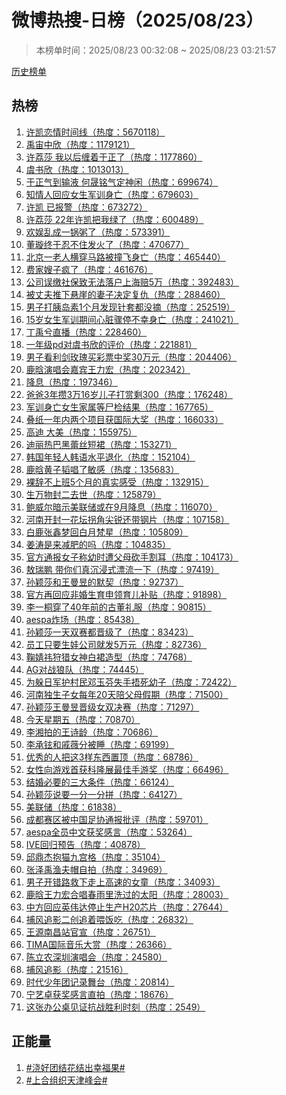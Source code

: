 <h1>
微博热搜-日榜（2025/08/23）
</h1>
<blockquote>
<p>
本榜单时间：2025/08/23 00:32:08 ~ 2025/08/23 03:21:57
</p>
</blockquote>
<p>
<a href="https://github.com/daifee/weibo-hot-search/tree/main/archives/daily">历史榜单</a>
</p>
<h2>
热榜
</h2>
<ol>

<li>
<a href="https://s.weibo.com/weibo?q=%23%E8%AE%B8%E5%87%AF%E6%81%8B%E6%83%85%E6%97%B6%E9%97%B4%E7%BA%BF%23" target="weibo">
许凯恋情时间线（热度：5670118）
</a>
</li>

<li>
<a href="https://s.weibo.com/weibo?q=%23%E7%A6%B9%E5%AE%99%E4%B8%AD%E6%AC%A3%23" target="weibo">
禹宙中欣（热度：1179121）
</a>
</li>

<li>
<a href="https://s.weibo.com/weibo?q=%23%E8%AE%B8%E8%8D%94%E8%8E%8E%20%E6%88%91%E4%BB%A5%E5%90%8E%E7%BC%A0%E7%9D%80%E4%BA%8E%E6%AD%A3%E4%BA%86%23" target="weibo">
许荔莎 我以后缠着于正了（热度：1177860）
</a>
</li>

<li>
<a href="https://s.weibo.com/weibo?q=%23%E8%99%9E%E4%B9%A6%E6%AC%A3%23" target="weibo">
虞书欣（热度：1013013）
</a>
</li>

<li>
<a href="https://s.weibo.com/weibo?q=%23%E4%BA%8E%E6%AD%A3%E6%B0%94%E5%88%B0%E8%BE%93%E6%B6%B2%20%E4%BD%95%E6%99%9F%E9%93%AD%E6%B0%94%E5%AE%9A%E7%A5%9E%E9%97%B2%23" target="weibo">
于正气到输液 何晟铭气定神闲（热度：699674）
</a>
</li>

<li>
<a href="https://s.weibo.com/weibo?q=%23%E7%9F%A5%E6%83%85%E4%BA%BA%E5%9B%9E%E5%BA%94%E5%A5%B3%E7%94%9F%E5%86%9B%E8%AE%AD%E8%BA%AB%E4%BA%A1%23" target="weibo">
知情人回应女生军训身亡（热度：679603）
</a>
</li>

<li>
<a href="https://s.weibo.com/weibo?q=%23%E8%AE%B8%E5%87%AF%20%E5%B7%B2%E6%8A%A5%E8%AD%A6%23" target="weibo">
许凯 已报警（热度：673272）
</a>
</li>

<li>
<a href="https://s.weibo.com/weibo?q=%23%E8%AE%B8%E8%8D%94%E8%8E%8E%2022%E5%B9%B4%E8%AE%B8%E5%87%AF%E6%8A%8A%E6%88%91%E7%BB%BF%E4%BA%86%23" target="weibo">
许荔莎 22年许凯把我绿了（热度：600489）
</a>
</li>

<li>
<a href="https://s.weibo.com/weibo?q=%23%E6%AC%A2%E5%A8%B1%E4%B9%B1%E6%88%90%E4%B8%80%E9%94%85%E7%B2%A5%E4%BA%86%23" target="weibo">
欢娱乱成一锅粥了（热度：573391）
</a>
</li>

<li>
<a href="https://s.weibo.com/weibo?q=%23%E8%91%A3%E7%92%87%E7%BB%88%E4%BA%8E%E5%BF%8D%E4%B8%8D%E4%BD%8F%E5%8F%91%E7%81%AB%E4%BA%86%23" target="weibo">
董璇终于忍不住发火了（热度：470677）
</a>
</li>

<li>
<a href="https://s.weibo.com/weibo?q=%23%E5%8C%97%E4%BA%AC%E4%B8%80%E8%80%81%E4%BA%BA%E6%A8%AA%E7%A9%BF%E9%A9%AC%E8%B7%AF%E8%A2%AB%E6%92%9E%E9%A3%9E%E8%BA%AB%E4%BA%A1%23" target="weibo">
北京一老人横穿马路被撞飞身亡（热度：465440）
</a>
</li>

<li>
<a href="https://s.weibo.com/weibo?q=%23%E8%B4%B9%E5%AE%B6%E5%AB%82%E5%AD%90%E7%96%AF%E4%BA%86%23" target="weibo">
费家嫂子疯了（热度：461676）
</a>
</li>

<li>
<a href="https://s.weibo.com/weibo?q=%23%E5%85%AC%E5%8F%B8%E8%AF%AF%E7%BC%B4%E7%A4%BE%E4%BF%9D%E8%87%B4%E6%97%A0%E6%B3%95%E8%90%BD%E6%88%B7%E4%B8%8A%E6%B5%B7%E8%B5%945%E4%B8%87%23" target="weibo">
公司误缴社保致无法落户上海赔5万（热度：392483）
</a>
</li>

<li>
<a href="https://s.weibo.com/weibo?q=%23%E8%A2%AB%E4%B8%88%E5%A4%AB%E6%8E%A8%E4%B8%8B%E6%82%AC%E5%B4%96%E7%9A%84%E5%A6%BB%E5%AD%90%E5%86%B3%E5%AE%9A%E5%A4%8D%E4%BB%87%23" target="weibo">
被丈夫推下悬崖的妻子决定复仇（热度：288460）
</a>
</li>

<li>
<a href="https://s.weibo.com/weibo?q=%23%E7%94%B7%E5%AD%90%E6%89%93%E8%83%B0%E5%B2%9B%E7%B4%A01%E4%B8%AA%E6%9C%88%E5%8F%91%E7%8E%B0%E9%92%88%E5%A5%97%E9%83%BD%E6%B2%A1%E6%91%98%23" target="weibo">
男子打胰岛素1个月发现针套都没摘（热度：252519）
</a>
</li>

<li>
<a href="https://s.weibo.com/weibo?q=%2315%E5%B2%81%E5%A5%B3%E7%94%9F%E5%86%9B%E8%AE%AD%E6%9C%9F%E9%97%B4%E5%BF%83%E8%84%8F%E9%AA%A4%E5%81%9C%E4%B8%8D%E5%B9%B8%E8%BA%AB%E4%BA%A1%23" target="weibo">
15岁女生军训期间心脏骤停不幸身亡（热度：241021）
</a>
</li>

<li>
<a href="https://s.weibo.com/weibo?q=%23%E4%B8%81%E7%A6%B9%E5%85%AE%E7%9B%B4%E6%92%AD%23" target="weibo">
丁禹兮直播（热度：228460）
</a>
</li>

<li>
<a href="https://s.weibo.com/weibo?q=%23%E4%B8%80%E5%B9%B4%E7%BA%A7pd%E5%AF%B9%E8%99%9E%E4%B9%A6%E6%AC%A3%E7%9A%84%E8%AF%84%E4%BB%B7%23" target="weibo">
一年级pd对虞书欣的评价（热度：221881）
</a>
</li>

<li>
<a href="https://s.weibo.com/weibo?q=%23%E7%94%B7%E5%AD%90%E7%9C%8B%E5%88%A9%E5%89%91%E7%8E%AB%E7%91%B0%E4%B9%B0%E5%BD%A9%E7%A5%A8%E4%B8%AD%E5%A5%9630%E4%B8%87%E5%85%83%23" target="weibo">
男子看利剑玫瑰买彩票中奖30万元（热度：204406）
</a>
</li>

<li>
<a href="https://s.weibo.com/weibo?q=%23%E9%B9%BF%E6%99%97%E6%BC%94%E5%94%B1%E4%BC%9A%E5%98%89%E5%AE%BE%E7%8E%8B%E5%8A%9B%E5%AE%8F%23" target="weibo">
鹿晗演唱会嘉宾王力宏（热度：202342）
</a>
</li>

<li>
<a href="https://s.weibo.com/weibo?q=%23%E9%99%8D%E6%81%AF%23" target="weibo">
降息（热度：197346）
</a>
</li>

<li>
<a href="https://s.weibo.com/weibo?q=%23%E7%88%B8%E7%88%B83%E5%B9%B4%E6%94%923%E4%B8%8716%E5%B2%81%E5%84%BF%E5%AD%90%E6%89%93%E8%B5%8F%E5%89%A9300%23" target="weibo">
爸爸3年攒3万16岁儿子打赏剩300（热度：176248）
</a>
</li>

<li>
<a href="https://s.weibo.com/weibo?q=%23%E5%86%9B%E8%AE%AD%E8%BA%AB%E4%BA%A1%E5%A5%B3%E7%94%9F%E5%AE%B6%E5%B1%9E%E7%AD%89%E5%B0%B8%E6%A3%80%E7%BB%93%E6%9E%9C%23" target="weibo">
军训身亡女生家属等尸检结果（热度：167765）
</a>
</li>

<li>
<a href="https://s.weibo.com/weibo?q=%23%E5%8F%A0%E7%BA%B8%E4%B8%80%E5%B9%B4%E5%86%85%E4%B8%A4%E4%B8%AA%E9%A1%B9%E7%9B%AE%E8%8E%B7%E5%9B%BD%E9%99%85%E5%A4%A7%E5%A5%96%23" target="weibo">
叠纸一年内两个项目获国际大奖（热度：166033）
</a>
</li>

<li>
<a href="https://s.weibo.com/weibo?q=%23%E9%AB%98%E8%BF%AA%20%E5%A4%A7%E7%BE%8E%23" target="weibo">
高迪 大美（热度：155975）
</a>
</li>

<li>
<a href="https://s.weibo.com/weibo?q=%23%E8%BF%AA%E4%B8%BD%E7%83%AD%E5%B7%B4%E9%BB%91%E8%95%BE%E4%B8%9D%E7%9F%AD%E8%A3%99%23" target="weibo">
迪丽热巴黑蕾丝短裙（热度：153271）
</a>
</li>

<li>
<a href="https://s.weibo.com/weibo?q=%23%E9%9F%A9%E5%9B%BD%E5%B9%B4%E8%BD%BB%E4%BA%BA%E9%9F%A9%E8%AF%AD%E6%B0%B4%E5%B9%B3%E9%80%80%E5%8C%96%23" target="weibo">
韩国年轻人韩语水平退化（热度：152104）
</a>
</li>

<li>
<a href="https://s.weibo.com/weibo?q=%23%E9%B9%BF%E6%99%97%E9%BB%84%E5%AD%90%E9%9F%AC%E5%94%B1%E4%BA%86%E6%95%8F%E6%84%9F%23" target="weibo">
鹿晗黄子韬唱了敏感（热度：135683）
</a>
</li>

<li>
<a href="https://s.weibo.com/weibo?q=%23%E8%A3%B8%E8%BE%9E%E4%B8%8D%E4%B8%8A%E7%8F%AD5%E4%B8%AA%E6%9C%88%E7%9A%84%E7%9C%9F%E5%AE%9E%E6%84%9F%E5%8F%97%23" target="weibo">
裸辞不上班5个月的真实感受（热度：132915）
</a>
</li>

<li>
<a href="https://s.weibo.com/weibo?q=%23%E7%94%9F%E4%B8%87%E7%89%A9%E5%B0%81%E4%BA%8C%E5%8E%BB%E4%B8%96%23" target="weibo">
生万物封二去世（热度：125879）
</a>
</li>

<li>
<a href="https://s.weibo.com/weibo?q=%23%E9%B2%8D%E5%A8%81%E5%B0%94%E6%9A%97%E7%A4%BA%E7%BE%8E%E8%81%94%E5%82%A8%E6%88%96%E5%9C%A89%E6%9C%88%E9%99%8D%E6%81%AF%23" target="weibo">
鲍威尔暗示美联储或在9月降息（热度：116070）
</a>
</li>

<li>
<a href="https://s.weibo.com/weibo?q=%23%E6%B2%B3%E5%8D%97%E5%BC%80%E5%B0%81%E4%B8%80%E8%8A%B1%E5%9D%9B%E6%8B%90%E8%A7%92%E5%B0%96%E9%94%90%E8%BF%98%E5%B8%A6%E9%92%A2%E7%89%87%23" target="weibo">
河南开封一花坛拐角尖锐还带钢片（热度：107158）
</a>
</li>

<li>
<a href="https://s.weibo.com/weibo?q=%23%E7%99%BD%E9%B9%BF%E5%BC%A0%E9%91%AB%E6%A2%A6%E5%9B%9E%E7%99%BD%E6%9C%88%E6%A2%B5%E6%98%9F%23" target="weibo">
白鹿张鑫梦回白月梵星（热度：105809）
</a>
</li>

<li>
<a href="https://s.weibo.com/weibo?q=%23%E5%A7%9C%E6%B6%9B%E6%98%AF%E6%9D%A5%E5%87%8F%E8%82%A5%E7%9A%84%E5%90%97%23" target="weibo">
姜涛是来减肥的吗（热度：104835）
</a>
</li>

<li>
<a href="https://s.weibo.com/weibo?q=%23%E5%AE%98%E6%96%B9%E9%80%9A%E6%8A%A5%E5%A5%B3%E5%AD%90%E7%A7%B0%E5%B9%BC%E6%97%B6%E9%81%AD%E7%88%B6%E6%AF%8D%E7%A0%8D%E6%89%8B%E5%89%B2%E8%80%B3%23" target="weibo">
官方通报女子称幼时遭父母砍手割耳（热度：104173）
</a>
</li>

<li>
<a href="https://s.weibo.com/weibo?q=%23%E6%95%96%E7%91%9E%E9%B9%8F%20%E5%B8%A6%E4%BD%A0%E4%BB%AC%E7%9C%9F%E6%B2%89%E6%B5%B8%E5%BC%8F%E6%BC%82%E6%B5%81%E4%B8%80%E4%B8%8B%23" target="weibo">
敖瑞鹏 带你们真沉浸式漂流一下（热度：97419）
</a>
</li>

<li>
<a href="https://s.weibo.com/weibo?q=%23%E5%AD%99%E9%A2%96%E8%8E%8E%E5%92%8C%E7%8E%8B%E6%9B%BC%E6%98%B1%E7%9A%84%E9%BB%98%E5%A5%91%23" target="weibo">
孙颖莎和王曼昱的默契（热度：92737）
</a>
</li>

<li>
<a href="https://s.weibo.com/weibo?q=%23%E5%AE%98%E6%96%B9%E5%86%8D%E5%9B%9E%E5%BA%94%E9%9D%9E%E5%A9%9A%E7%94%9F%E8%82%B2%E7%94%B3%E9%A2%86%E8%82%B2%E5%84%BF%E8%A1%A5%E8%B4%B4%23" target="weibo">
官方再回应非婚生育申领育儿补贴（热度：91898）
</a>
</li>

<li>
<a href="https://s.weibo.com/weibo?q=%23%E6%9D%8E%E4%B8%80%E6%A1%90%E7%A9%BF%E4%BA%8640%E5%B9%B4%E5%89%8D%E7%9A%84%E5%8F%A4%E8%91%A3%E7%A4%BC%E6%9C%8D%23" target="weibo">
李一桐穿了40年前的古董礼服（热度：90815）
</a>
</li>

<li>
<a href="https://s.weibo.com/weibo?q=%23aespa%E7%82%B8%E5%9C%BA%23" target="weibo">
aespa炸场（热度：85438）
</a>
</li>

<li>
<a href="https://s.weibo.com/weibo?q=%23%E5%AD%99%E9%A2%96%E8%8E%8E%E4%B8%80%E5%A4%A9%E5%8F%8C%E8%B5%9B%E9%83%BD%E6%99%8B%E7%BA%A7%E4%BA%86%23" target="weibo">
孙颖莎一天双赛都晋级了（热度：83423）
</a>
</li>

<li>
<a href="https://s.weibo.com/weibo?q=%23%E5%91%98%E5%B7%A5%E5%8F%AA%E8%A6%81%E7%94%9F%E5%A8%83%E5%85%AC%E5%8F%B8%E5%B0%B1%E5%8F%915%E4%B8%87%E5%85%83%23" target="weibo">
员工只要生娃公司就发5万元（热度：82736）
</a>
</li>

<li>
<a href="https://s.weibo.com/weibo?q=%23%E9%9E%A0%E5%A9%A7%E7%A5%8E%E7%8B%A9%E7%8C%8E%E5%A5%B3%E7%A5%9E%E7%99%BD%E8%A3%99%E9%80%A0%E5%9E%8B%23" target="weibo">
鞠婧祎狩猎女神白裙造型（热度：74768）
</a>
</li>

<li>
<a href="https://s.weibo.com/weibo?q=%23AG%E5%AF%B9%E6%88%98%E7%8B%BC%E9%98%9F%23" target="weibo">
AG对战狼队（热度：74445）
</a>
</li>

<li>
<a href="https://s.weibo.com/weibo?q=%23%E4%B8%BA%E8%BA%B2%E6%97%A5%E5%86%9B%E6%8A%A4%E6%9D%91%E6%B0%91%E9%82%93%E7%8E%89%E8%8A%AC%E5%A4%B1%E6%89%8B%E6%8D%82%E6%AD%BB%E5%B9%BC%E5%AD%90%23" target="weibo">
为躲日军护村民邓玉芬失手捂死幼子（热度：72422）
</a>
</li>

<li>
<a href="https://s.weibo.com/weibo?q=%23%E6%B2%B3%E5%8D%97%E7%8B%AC%E7%94%9F%E5%AD%90%E5%A5%B3%E6%AF%8F%E5%B9%B420%E5%A4%A9%E9%99%AA%E7%88%B6%E6%AF%8D%E5%81%87%E6%9C%9F%23" target="weibo">
河南独生子女每年20天陪父母假期（热度：71500）
</a>
</li>

<li>
<a href="https://s.weibo.com/weibo?q=%23%E5%AD%99%E9%A2%96%E8%8E%8E%E7%8E%8B%E6%9B%BC%E6%98%B1%E6%99%8B%E7%BA%A7%E5%A5%B3%E5%8F%8C%E5%86%B3%E8%B5%9B%23" target="weibo">
孙颖莎王曼昱晋级女双决赛（热度：71297）
</a>
</li>

<li>
<a href="https://s.weibo.com/weibo?q=%23%E4%BB%8A%E5%A4%A9%E6%98%9F%E6%9C%9F%E4%BA%94%23" target="weibo">
今天星期五（热度：70870）
</a>
</li>

<li>
<a href="https://s.weibo.com/weibo?q=%23%E6%9D%8E%E6%B9%98%E6%8B%8D%E7%9A%84%E7%8E%8B%E8%AF%97%E9%BE%84%23" target="weibo">
李湘拍的王诗龄（热度：70686）
</a>
</li>

<li>
<a href="https://s.weibo.com/weibo?q=%23%E6%9D%8E%E6%89%BF%E9%93%89%E5%92%8C%E6%88%9A%E8%96%87%E5%88%86%E8%A2%AB%E7%9D%A1%23" target="weibo">
李承铉和戚薇分被睡（热度：69199）
</a>
</li>

<li>
<a href="https://s.weibo.com/weibo?q=%23%E4%BC%98%E7%A7%80%E7%9A%84%E4%BA%BA%E6%8A%8A%E8%BF%993%E6%A0%B7%E4%B8%9C%E8%A5%BF%E7%BD%AE%E9%A1%B6%23" target="weibo">
优秀的人把这3样东西置顶（热度：68786）
</a>
</li>

<li>
<a href="https://s.weibo.com/weibo?q=%23%E5%A5%B3%E6%80%A7%E5%90%91%E6%B8%B8%E6%88%8F%E9%A6%96%E8%8E%B7%E7%A7%91%E9%9A%86%E5%B1%95%E6%9C%80%E4%BD%B3%E6%89%8B%E6%B8%B8%E5%A5%96%23" target="weibo">
女性向游戏首获科隆展最佳手游奖（热度：66496）
</a>
</li>

<li>
<a href="https://s.weibo.com/weibo?q=%23%E7%BB%93%E5%A9%9A%E5%BF%85%E8%A6%81%E7%9A%84%E4%B8%89%E5%A4%A7%E6%9D%A1%E4%BB%B6%23" target="weibo">
结婚必要的三大条件（热度：66124）
</a>
</li>

<li>
<a href="https://s.weibo.com/weibo?q=%23%E5%AD%99%E9%A2%96%E8%8E%8E%E8%AF%B4%E8%A6%81%E4%B8%80%E5%88%86%E4%B8%80%E5%88%86%E6%8B%BC%23" target="weibo">
孙颖莎说要一分一分拼（热度：64127）
</a>
</li>

<li>
<a href="https://s.weibo.com/weibo?q=%23%E7%BE%8E%E8%81%94%E5%82%A8%23" target="weibo">
美联储（热度：61838）
</a>
</li>

<li>
<a href="https://s.weibo.com/weibo?q=%23%E6%88%90%E9%83%BD%E8%B5%9B%E5%8C%BA%E8%A2%AB%E4%B8%AD%E5%9B%BD%E8%B6%B3%E5%8D%8F%E9%80%9A%E6%8A%A5%E6%89%B9%E8%AF%84%23" target="weibo">
成都赛区被中国足协通报批评（热度：59701）
</a>
</li>

<li>
<a href="https://s.weibo.com/weibo?q=%23aespa%E5%85%A8%E5%91%98%E4%B8%AD%E6%96%87%E8%8E%B7%E5%A5%96%E6%84%9F%E8%A8%80%23" target="weibo">
aespa全员中文获奖感言（热度：53264）
</a>
</li>

<li>
<a href="https://s.weibo.com/weibo?q=%23IVE%E5%9B%9E%E5%BD%92%E9%A2%84%E5%91%8A%23" target="weibo">
IVE回归预告（热度：40878）
</a>
</li>

<li>
<a href="https://s.weibo.com/weibo?q=%23%E9%82%B1%E9%BC%8E%E6%9D%B0%E6%8A%B1%E7%8C%AB%E4%B9%9D%E5%AE%AB%E6%A0%BC%23" target="weibo">
邱鼎杰抱猫九宫格（热度：35104）
</a>
</li>

<li>
<a href="https://s.weibo.com/weibo?q=%23%E5%BC%A0%E6%B3%BD%E7%A6%B9%E6%B8%94%E5%A4%AB%E5%B8%BD%E8%87%AA%E6%8B%8D%23" target="weibo">
张泽禹渔夫帽自拍（热度：34969）
</a>
</li>

<li>
<a href="https://s.weibo.com/weibo?q=%23%E7%94%B7%E5%AD%90%E5%BC%80%E9%94%99%E8%B7%AF%E6%95%91%E4%B8%8B%E8%B5%B0%E4%B8%8A%E9%AB%98%E9%80%9F%E7%9A%84%E5%A5%B3%E7%AB%A5%23" target="weibo">
男子开错路救下走上高速的女童（热度：34093）
</a>
</li>

<li>
<a href="https://s.weibo.com/weibo?q=%23%E9%B9%BF%E6%99%97%E7%8E%8B%E5%8A%9B%E5%AE%8F%E5%90%88%E5%94%B1%E6%98%A5%E9%9B%A8%E9%87%8C%E6%B4%97%E8%BF%87%E7%9A%84%E5%A4%AA%E9%98%B3%23" target="weibo">
鹿晗王力宏合唱春雨里洗过的太阳（热度：28003）
</a>
</li>

<li>
<a href="https://s.weibo.com/weibo?q=%23%E4%B8%AD%E6%96%B9%E5%9B%9E%E5%BA%94%E8%8B%B1%E4%BC%9F%E8%BE%BE%E5%81%9C%E6%AD%A2%E7%94%9F%E4%BA%A7H20%E8%8A%AF%E7%89%87%23" target="weibo">
中方回应英伟达停止生产H20芯片（热度：27644）
</a>
</li>

<li>
<a href="https://s.weibo.com/weibo?q=%23%E6%8D%95%E9%A3%8E%E8%BF%BD%E5%BD%B1%E4%BA%8C%E5%88%9B%E8%BF%BD%E7%9D%80%E5%96%82%E9%A5%AD%E5%90%83%23" target="weibo">
捕风追影二创追着喂饭吃（热度：26832）
</a>
</li>

<li>
<a href="https://s.weibo.com/weibo?q=%23%E7%8E%8B%E6%BA%90%E5%8D%97%E6%98%8C%E7%AB%99%E5%AE%98%E5%AE%A3%23" target="weibo">
王源南昌站官宣（热度：26751）
</a>
</li>

<li>
<a href="https://s.weibo.com/weibo?q=%23TIMA%E5%9B%BD%E9%99%85%E9%9F%B3%E4%B9%90%E5%A4%A7%E8%B5%8F%23" target="weibo">
TIMA国际音乐大赏（热度：26366）
</a>
</li>

<li>
<a href="https://s.weibo.com/weibo?q=%23%E9%99%88%E7%AB%8B%E5%86%9C%E6%B7%B1%E5%9C%B3%E6%BC%94%E5%94%B1%E4%BC%9A%23" target="weibo">
陈立农深圳演唱会（热度：24580）
</a>
</li>

<li>
<a href="https://s.weibo.com/weibo?q=%23%E6%8D%95%E9%A3%8E%E8%BF%BD%E5%BD%B1%23" target="weibo">
捕风追影（热度：21516）
</a>
</li>

<li>
<a href="https://s.weibo.com/weibo?q=%23%E6%97%B6%E4%BB%A3%E5%B0%91%E5%B9%B4%E5%9B%A2%E8%AE%B0%E5%BD%95%E8%88%9E%E5%8F%B0%23" target="weibo">
时代少年团记录舞台（热度：20814）
</a>
</li>

<li>
<a href="https://s.weibo.com/weibo?q=%23%E5%AE%81%E8%89%BA%E5%8D%93%E8%8E%B7%E5%A5%96%E6%84%9F%E8%A8%80%E7%9B%B4%E6%8B%8D%23" target="weibo">
宁艺卓获奖感言直拍（热度：18676）
</a>
</li>

<li>
<a href="https://s.weibo.com/weibo?q=%23%E8%BF%99%E5%BC%A0%E5%8A%9E%E5%85%AC%E6%A1%8C%E8%A7%81%E8%AF%81%E6%8A%97%E6%88%98%E8%83%9C%E5%88%A9%E6%97%B6%E5%88%BB%23" target="weibo">
这张办公桌见证抗战胜利时刻（热度：2549）
</a>
</li>

</ol>
<h2>
正能量
</h2>
<ol>

<li>
<a href="https://s.weibo.com/weibo?q=%23%23%E6%B5%87%E5%A5%BD%E5%9B%A2%E7%BB%93%E8%8A%B1%E7%BB%93%E5%87%BA%E5%B9%B8%E7%A6%8F%E6%9E%9C%23%23" target="weibo">
#浇好团结花结出幸福果#
</a>
</li>

<li>
<a href="https://s.weibo.com/weibo?q=%23%23%E4%B8%8A%E5%90%88%E7%BB%84%E7%BB%87%E5%A4%A9%E6%B4%A5%E5%B3%B0%E4%BC%9A%23%23" target="weibo">
#上合组织天津峰会#
</a>
</li>

</ol>